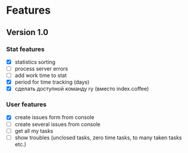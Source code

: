 # Features

## Version 1.0

### Stat features

- [X] statistics sorting
- [ ] process server errors
- [ ] add work time to stat
- [X] period for time tracking (days)
- [X] сделать доступной команду ry (вместо index.coffee)

### User features

- [X] create issues form from console
- [ ] create several issues from console
- [ ] get all my tasks
- [ ] show troubles (unclosed tasks, zero time tasks, to many taken tasks etc.)
